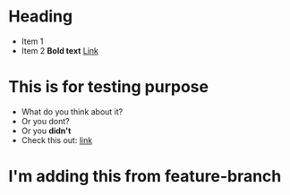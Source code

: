 # Heading

- Item 1
- Item 2
  **Bold text**
  [Link](https://example.com)

# This is for testing purpose

- What do you think about it?
- Or you dont?
- Or you **didn't**
- Check this out: [link](test.com)

# I'm adding this from feature-branch
